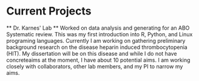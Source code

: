 # Current Projects #
** Dr. Karnes' Lab **
Worked on data analysis and generating for an ABO Systematic review. This was my first introduction into R, Python, and Linux programing languages.
Currently I am working on gathering preliminary background research on the disease heparin induced thrombocytopenia (HIT). My dissertation will be on this disease and while I do not have concreteaims at the moment, I have about 10 potential aims. I am working closely with collaborators, other lab members, and my PI to narrow my aims.
